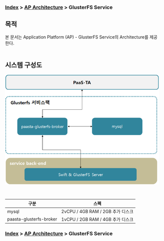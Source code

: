 ### [Index](https://github.com/PaaS-TA/Guide-eng/blob/master/README.md) > [AP Architecture](../README.md) > GlusterFS Service

## 목적
본 문서는 Application Platform (AP) - GlusterFS Service의 Architecture를 제공한다.
<br><br>

## 시스템 구성도


![GlusterFS Service Architecture](image/glusterfs_architecture.png)

<br>

| 구분  | 스펙 |
|-------|-----|
| mysql | 2vCPU / 4GB RAM / 2GB 추가 디스크|
| paasta-glusterfs-broker | 1vCPU / 2GB RAM / 4GB 추가 디스크|



### [Index](https://github.com/PaaS-TA/Guide-eng/blob/master/README.md) > [AP Architecture](../README.md) > GlusterFS Service
